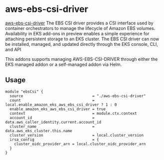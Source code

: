 # aws-ebs-csi-driver

[aws-ebs-csi-driver](https://docs.aws.amazon.com/eks/latest/userguide/managing-ebs-csi.html)
The EBS CSI driver provides a CSI interface used by container orchestrators to manage the lifecycle of Amazon EBS volumes. Availability in EKS add-ons in preview enables a simple experience for attaching persistent storage to an EKS cluster. The EBS CSI driver can now be installed, managed, and updated directly through the EKS console, CLI, and API

This addons supports managing AWS-EBS-CSI-DRIVER through either the EKS managed addon or a self-managed addon via Helm.

## Usage

```hcl
module "ebsCsi" {
  source                               = "./aws-ebs-csi-driver"
  count                                = local.enable_amazon_eks_aws_ebs_csi_driver ? 1 : 0
  enable_amazon_eks_aws_ebs_csi_driver = true
  context                              = module.ctx.context
  account_id                           = data.aws_caller_identity.current.account_id
  cluster_name                         = data.aws_eks_cluster.this.name
  cluster_version                      = local.cluster_version
  irsa_config                          = {
    cluster_oidc_provider_arn = local.cluster_oidc_provider_arn
  }
}
```